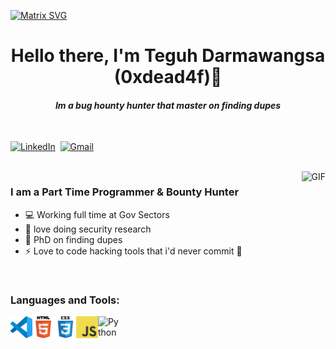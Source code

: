   [![Matrix SVG](https://raw.githubusercontent.com/rodrigograca31/rodrigograca31/master/matrix.svg)](https://www.youtube.com/watch?v=SDkAGkd4NLc) 
<p>
  <h1 align="center"><b>Hello there, I'm Teguh Darmawangsa (0xdead4f)👋</b></h1>
</p>

<p>
  <h4 align="center"><b><i>Im a bug hounty hunter that master on finding dupes</i></b></h4>
</p>

<p align="center">
<br>


<a href="https://www.linkedin.com/in/gusti-agung-ngurah/"><img src="https://img.shields.io/badge/linkedin-%230077B5.svg?&style=for-the-badge&logo=linkedin&logoColor=white" alt="LinkedIn" /></a>&nbsp;
<a href="mailto:teguhdarmawangsa007@gmail.com?subject=Hello%20Teguh"><img src="https://img.shields.io/badge/gmail-%23D14836.svg?&style=for-the-badge&logo=gmail&logoColor=white" alt="Gmail"/></a>&nbsp;

</p>

<br>

<img align="right" height="270px" alt="GIF" src="https://media.giphy.com/media/CVtNe84hhYF9u/giphy.gif" />

### I am a Part Time Programmer & Bounty Hunter
- 💻 Working full time at Gov Sectors </a>
- 🔭 love doing security research
- 🌱 PhD on finding dupes
- ⚡ Love to code hacking tools that i'd never commit :raised_hands:

<br>

### Languages and Tools: 

<img align="left" alt="Visual Studio Code" width="35px" src="https://raw.githubusercontent.com/github/explore/80688e429a7d4ef2fca1e82350fe8e3517d3494d/topics/visual-studio-code/visual-studio-code.png" />
<img align="left" alt="HTML5" width="35px" src="https://raw.githubusercontent.com/github/explore/80688e429a7d4ef2fca1e82350fe8e3517d3494d/topics/html/html.png" />
<img align="left" alt="CSS3" width="35px" src="https://raw.githubusercontent.com/github/explore/80688e429a7d4ef2fca1e82350fe8e3517d3494d/topics/css/css.png" />
<img align="left" alt="JavaScript" width="35px" src="https://raw.githubusercontent.com/github/explore/80688e429a7d4ef2fca1e82350fe8e3517d3494d/topics/javascript/javascript.png" />
<img align="left" alt="Python" width="35px" src="https%3A%2F%2Fwww.stickpng.com%2Fid%2Fimg%2Fagama%2Fmakanan%2Fagen-khusus-oso%2Flogo-python&psig=AOvVaw0oTp5VXZt7yNPL45ItDTxa&ust=1704442415287000&source=images&cd=vfe&ved=0CBIQjRxqFwoTCOiL-_akw4MDFQAAAAAdAAAAABAE" />

